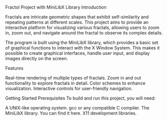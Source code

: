 Fractol Project with MiniLibX Library
Introduction

Fractals are intricate geometric shapes that exhibit self-similarity and repeating patterns at different scales. This project aims to provide an interactive platform for visualizing various fractals, allowing users to zoom in, zoom out, and navigate around the fractal to observe its complex details.

The program is built using the MiniLibX library, which provides a basic set of graphical functions to interact with the X Window System. This makes it possible to create graphical interfaces, handle user input, and display images directly on the screen.

Features

Real-time rendering of multiple types of fractals.
Zoom in and out functionality to explore fractals in detail.
Color schemes to enhance visualization.
Interactive controls for user-friendly navigation.

Getting Started
Prerequisites
To build and run this project, you will need:

A UNIX-like operating system.
gcc or any compatible C compiler.
The MiniLibX library. You can find it here.
X11 development libraries.